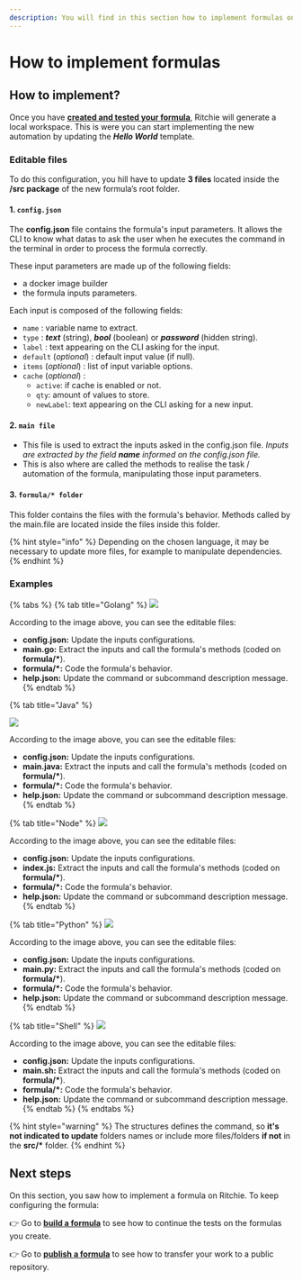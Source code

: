 ```yaml
---
description: You will find in this section how to implement formulas on Ritchie.
---
```


# How to implement formulas

## How to implement? 

Once you have [**created and tested your formula**](how-to-create-formulas.md), Ritchie will generate a local workspace. This is were you can start implementing the new automation by updating the _**Hello World**_ template.

### Editable files 

To do this configuration, you hill have to update **3 files** located inside the **/src package** of the new formula’s root folder. 

#### 1.  **`config.json`**

The **config.json** file contains the formula's input parameters. It allows the CLI to know what datas to ask the user when he executes the command in the terminal in order to process the formula correctly.

These input parameters are made up of the following fields: 

* a docker image builder
* the formula inputs parameters.

Each input is composed of the following fields:

* `name` : variable name to extract.
* `type` : _**text**_ \(string\), _**bool**_ \(boolean\) or _**password**_ \(hidden string\).
* `label`  : text appearing on the CLI asking for the input.
* `default` \(_optional_\) : default input value \(if null\).
* `items` \(_optional_\) : list of input variable options.
* `cache` \(_optional_\) : 
  * `active`: if cache is enabled or not.
  * `qty`: amount of values to store.
  * `newLabel`: text appearing on the CLI asking for a new input. 

#### 2. **`main file`**

* This file is used to extract the inputs asked in the config.json file.  _Inputs are extracted by the field **name** informed on the config.json file._ 
* This is also where are called the methods to realise the task / automation of the formula, manipulating  those input parameters. 

#### 3. `formula/* folder`

This folder contains the files with the formula's behavior. Methods called by the main.file are located inside the files inside this folder.

{% hint style="info" %}
Depending on the chosen language, it may be necessary to update more files, for example to manipulate dependencies.
{% endhint %}

### Examples

{% tabs %}
{% tab title="Golang" %}
![](../.gitbook/assets/go.png)

According to the image above, you can see the editable files:

* **config.json:** Update the inputs configurations.
* **main.go:** Extract the inputs and call the formula's methods \(coded on **formula/\***\).
* **formula/\*:** Code the formula's behavior.
* **help.json:** Update the command or subcommand description message.
{% endtab %}

{% tab title="Java" %}


![](../.gitbook/assets/java.png)

According to the image above, you can see the editable files:

* **config.json:** Update the inputs configurations.
* **main.java:** Extract the inputs and call the formula's methods \(coded on **formula/\***\).
* **formula/\*:** Code the formula's behavior.
* **help.json:** Update the command or subcommand description message.
{% endtab %}

{% tab title="Node" %}
![](../.gitbook/assets/node.png)

According to the image above, you can see the editable files:

* **config.json:** Update the inputs configurations.
* **index.js:** Extract the inputs and call the formula's methods \(coded on **formula/\***\).
* **formula/\*:** Code the formula's behavior.
* **help.json:** Update the command or subcommand description message.
{% endtab %}

{% tab title="Python" %}
![](../.gitbook/assets/python.png)

According to the image above, you can see the editable files:

* **config.json:** Update the inputs configurations.
* **main.py:** Extract the inputs and call the formula's methods \(coded on **formula/\***\).
* **formula/\*:** Code the formula's behavior.
* **help.json:** Update the command or subcommand description message.
{% endtab %}

{% tab title="Shell" %}
![](../.gitbook/assets/shell.png)

According to the image above, you can see the editable files:

* **config.json:** Update the inputs configurations.
* **main.sh:** Extract the inputs and call the formula's methods \(coded on **formula/\***\).
* **formula/\*:** Code the formula's behavior.
* **help.json:** Update the command or subcommand description message.
{% endtab %}
{% endtabs %}

{% hint style="warning" %}
The structures defines the command, so **it's not indicated to update** folders names or include more files/folders **if not** in the **src/\*** folder.
{% endhint %}

## Next steps 

On this section, you saw how to implement a formula on Ritchie. To keep configuring the formula: 

👉 Go to [**build a formula**](build-a-formula.md) to see how to continue the tests on the formulas you create. 

👉 Go to [**publish a formula**](how-to-publish-a-formula.md) to see how to transfer your work to a public repository. 

